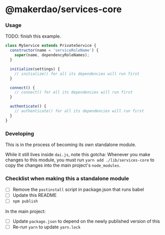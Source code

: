 # @makerdao/services-core

### Usage

TODO: finish this example.

```js
class MyService extends PrivateService {
  constructor(name = 'serviceRoleName') {
    super(name, dependencyRoleNames);
  }

  initialize(settings) {
    // initialize() for all its dependencies will run first
  }

  connect() {
    // connect() for all its dependencies will run first
  }

  authenticate() {
    // authenticate() for all its dependencies will run first
  }
}
```

### Developing

This is in the process of becoming its own standalone module.

While it still lives inside `dai.js`, note this gotcha: Whenever you make changes to this module, you must run `yarn add ./lib/services-core` to copy the changes into the main project's `node_modules`.

### Checklist when making this a standalone module

- [ ] Remove the `postinstall` script in package.json that runs babel
- [ ] Update this README
- [ ] `npm publish`

In the main project:
- [ ] Update `package.json` to depend on the newly published version of this
- [ ] Re-run `yarn` to update `yarn.lock`
